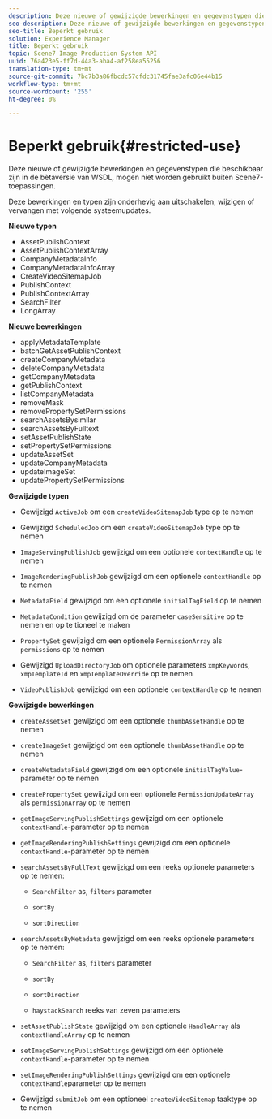 ```yaml
---
description: Deze nieuwe of gewijzigde bewerkingen en gegevenstypen die beschikbaar zijn in de bètaversie van WSDL, mogen niet worden gebruikt buiten Scene7-toepassingen.
seo-description: Deze nieuwe of gewijzigde bewerkingen en gegevenstypen die beschikbaar zijn in de bètaversie van WSDL, mogen niet worden gebruikt buiten Scene7-toepassingen.
seo-title: Beperkt gebruik
solution: Experience Manager
title: Beperkt gebruik
topic: Scene7 Image Production System API
uuid: 76a423e5-ff7d-44a3-aba4-af258ea55256
translation-type: tm+mt
source-git-commit: 7bc7b3a86fbcdc57cfdc31745fae3afc06e44b15
workflow-type: tm+mt
source-wordcount: '255'
ht-degree: 0%

---
```



# Beperkt gebruik{#restricted-use}

Deze nieuwe of gewijzigde bewerkingen en gegevenstypen die beschikbaar zijn in de bètaversie van WSDL, mogen niet worden gebruikt buiten Scene7-toepassingen.

Deze bewerkingen en typen zijn onderhevig aan uitschakelen, wijzigen of vervangen met volgende systeemupdates.

**Nieuwe typen**

* AssetPublishContext
* AssetPublishContextArray
* CompanyMetadataInfo
* CompanyMetadataInfoArray
* CreateVideoSitemapJob
* PublishContext
* PublishContextArray
* SearchFilter
* LongArray

**Nieuwe bewerkingen**

* applyMetadataTemplate
* batchGetAssetPublishContext
* createCompanyMetadata
* deleteCompanyMetadata
* getCompanyMetadata
* getPublishContext
* listCompanyMetadata
* removeMask
* removePropertySetPermissions
* searchAssetsBysimilar
* searchAssetsByFulltext
* setAssetPublishState
* setPropertySetPermissions
* updateAssetSet
* updateCompanyMetadata
* updateImageSet
* updatePropertySetPermissions

**Gewijzigde typen**

* Gewijzigd `ActiveJob` om een `createVideoSitemapJob` type op te nemen

* Gewijzigd `ScheduledJob` om een `createVideoSitemapJob` type op te nemen

* `ImageServingPublishJob` gewijzigd om een optionele `contextHandle` op te nemen

* `ImageRenderingPublishJob` gewijzigd om een optionele `contextHandle` op te nemen

* `MetadataField` gewijzigd om een optionele `initialTagField` op te nemen

* `MetadataCondition` gewijzigd om de parameter `caseSensitive` op te nemen en op te tioneel te maken

* `PropertySet` gewijzigd om een optionele `PermissionArray` als `permissions` op te nemen

* Gewijzigd `UploadDirectoryJob` om optionele parameters `xmpKeywords`, `xmpTemplateId` en `xmpTemplateOverride` op te nemen

* `VideoPublishJob` gewijzigd om een optionele `contextHandle` op te nemen

**Gewijzigde bewerkingen**

* `createAssetSet` gewijzigd om een optionele `thumbAssetHandle` op te nemen

* `createImageSet` gewijzigd om een optionele `thumbAssetHandle` op te nemen

* `createMetadataField` gewijzigd om een optionele `initialTagValue`-parameter op te nemen

* `createPropertySet` gewijzigd om een optionele `PermissionUpdateArray` als `permissionArray` op te nemen

* `getImageServingPublishSettings` gewijzigd om een optionele `contextHandle`-parameter op te nemen

* `getImageRenderingPublishSettings` gewijzigd om een optionele `contextHandle`-parameter op te nemen

* `searchAssetsByFullText` gewijzigd om een reeks optionele parameters op te nemen:

   * `SearchFilter` as,  `filters` parameter

   * `sortBy`
   * `sortDirection`

* `searchAssetsByMetadata` gewijzigd om een reeks optionele parameters op te nemen:

   * `SearchFilter` as,  `filters` parameter

   * `sortBy`
   * `sortDirection`
   * `haystackSearch` reeks van zeven parameters

* `setAssetPublishState` gewijzigd om een optionele `HandleArray` als `contextHandleArray` op te nemen

* `setImageServingPublishSettings` gewijzigd om een optionele `contextHandle`-parameter op te nemen

* `setImageRenderingPublishSettings` gewijzigd om een optionele `contextHandle`parameter op te nemen

* Gewijzigd `submitJob` om een optioneel `createVideoSitemap` taaktype op te nemen

